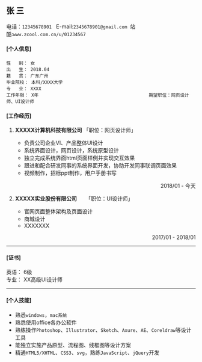 
## 张 三

电话：`12345678901` &nbsp;&nbsp;E-mail:`2345678901@gmail.com`&nbsp;&nbsp;站酷:`www.zcool.com.cn/u/01234567`

 
#### [个人信息]

```
性   别： 女  
出   生： 2018.04  
籍   贯： 广东广州   
毕业院校： 本科/XXXX大学   
专   业： XXXX   
工作年限： X年                                         期望职位：网页设计师、UI设计师   

```


#### [工作经历]
1. **XXXXX计算机科技有限公司**   「职位：网页设计师」
   * 负责公司企业VI、产品整体UI设计
   * 系统界面设计，网页设计，系统原型设计
   * 独立完成系统界面html页面样例并实现交互效果
   * 跟进和配合研发同事的系统界面开发，协助开发同事联调页面效果
   * 视频制作，招标ppt制作，用户手册书写
   <p align="right">2018/01 - 今天</p>
   
1.  **XXXXX实业股份有限公司** &nbsp; &nbsp; &nbsp;「职位：UI设计师」
	* 官网页面整体架构及页面设计
	* 商城设计
	* XXXXXXX
	<p align="right">2017/01 - 2018/01</p>


***

#### [证书]

英语： 6级  
专业： XX高级UI设计师  

***

#### [个人技能]
- 熟悉`windows`，`mac系统`
- 熟悉使用office各办公软件 
- 熟练操作`Photoshop`、`Illustrator`、`Sketch`、`Axure`、`AE`、`Coreldraw`等设计工具 
- 能独立实施产品原型、流程图、线框图等设计方案
- 精通`HTML5/XHTML`、`CSS3`、`svg`，熟练`JavaScript`、`jQuery`开发
